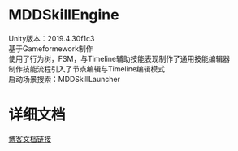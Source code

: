 # MDDSkillEngine
Unity版本：2019.4.30f1c3  
基于Gameformework制作  
使用了行为树，FSM，与Timeline辅助技能表现制作了通用技能编辑器  
制作技能流程引入了节点编辑与Timeline编辑模式  
启动场景搜索：MDDSkillLauncher
# 详细文档
[博客文档链接](http://www.maodaodao.top/mddskillengine%e6%80%bb%e7%9b%ae%e5%bd%95%e4%bb%a5%e5%8f%8a%e5%89%8d%e8%a8%80/)
